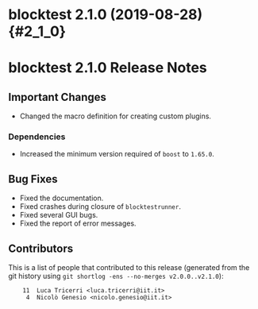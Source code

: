 blocktest 2.1.0 (2019-08-28)                                         {#2_1_0}
============================


blocktest 2.1.0 Release Notes
=============================

Important Changes
-----------------

- Changed the macro definition for creating custom plugins.

### Dependencies

- Increased the minimum version required of `boost` to `1.65.0`.

Bug Fixes
---------

- Fixed the documentation.
- Fixed crashes during closure of `blocktestrunner`.
- Fixed several GUI bugs.
- Fixed the report of error messages.

Contributors
------------

This is a list of people that contributed to this release (generated from the
git history using `git shortlog -ens --no-merges v2.0.0..v2.1.0`):

```
    11  Luca Tricerri <luca.tricerri@iit.it>
     4  Nicolò Genesio <nicolo.genesio@iit.it>

```
